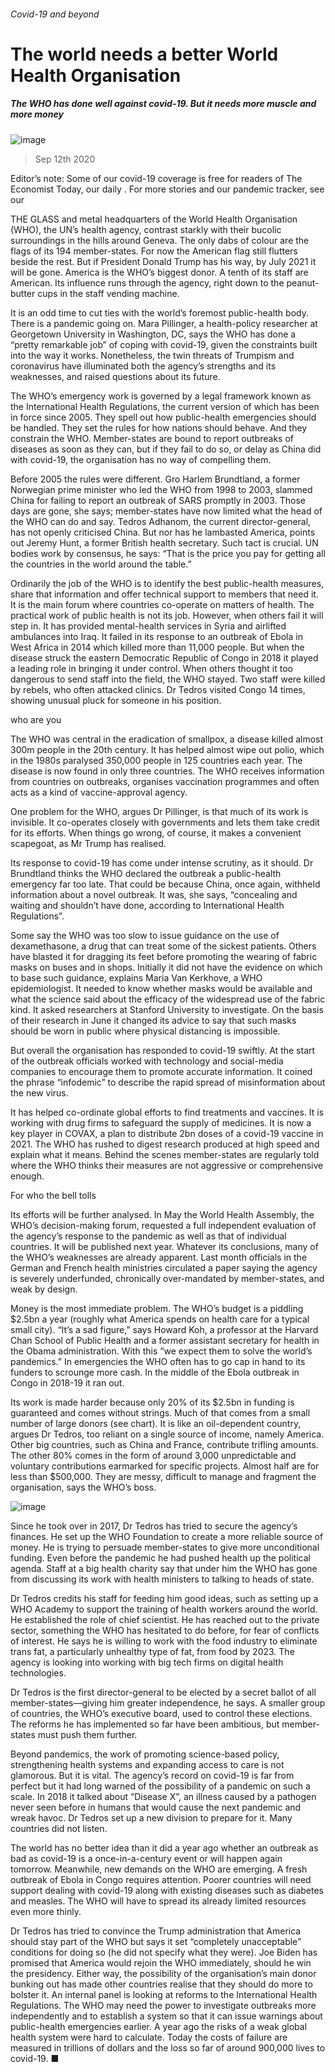 ###### Covid-19 and beyond
# The world needs a better World Health Organisation 
##### The WHO has done well against covid-19. But it needs more muscle and more money 
![image](images/20200912_ird001.jpg) 
> Sep 12th 2020 
Editor’s note: Some of our covid-19 coverage is free for readers of The Economist Today, our daily . For more stories and our pandemic tracker, see our 
THE GLASS and metal headquarters of the World Health Organisation (WHO), the UN’s health agency, contrast starkly with their bucolic surroundings in the hills around Geneva. The only dabs of colour are the flags of its 194 member-states. For now the American flag still flutters beside the rest. But if President Donald Trump has his way, by July 2021 it will be gone. America is the WHO’s biggest donor. A tenth of its staff are American. Its influence runs through the agency, right down to the peanut-butter cups in the staff vending machine.
It is an odd time to cut ties with the world’s foremost public-health body. There is a pandemic going on. Mara Pillinger, a health-policy researcher at Georgetown University in Washington, DC, says the WHO has done a “pretty remarkable job” of coping with covid-19, given the constraints built into the way it works. Nonetheless, the twin threats of Trumpism and coronavirus have illuminated both the agency’s strengths and its weaknesses, and raised questions about its future.

The WHO’s emergency work is governed by a legal framework known as the International Health Regulations, the current version of which has been in force since 2005. They spell out how public-health emergencies should be handled. They set the rules for how nations should behave. And they constrain the WHO. Member-states are bound to report outbreaks of diseases as soon as they can, but if they fail to do so, or delay as China did with covid-19, the organisation has no way of compelling them.
Before 2005 the rules were different. Gro Harlem Brundtland, a former Norwegian prime minister who led the WHO from 1998 to 2003, slammed China for failing to report an outbreak of SARS promptly in 2003. Those days are gone, she says; member-states have now limited what the head of the WHO can do and say. Tedros Adhanom, the current director-general, has not openly criticised China. But nor has he lambasted America, points out Jeremy Hunt, a former British health secretary. Such tact is crucial. UN bodies work by consensus, he says: “That is the price you pay for getting all the countries in the world around the table.”
Ordinarily the job of the WHO is to identify the best public-health measures, share that information and offer technical support to members that need it. It is the main forum where countries co-operate on matters of health. The practical work of public health is not its job. However, when others fail it will step in. It has provided mental-health services in Syria and airlifted ambulances into Iraq. It failed in its response to an outbreak of Ebola in West Africa in 2014 which killed more than 11,000 people. But when the disease struck the eastern Democratic Republic of Congo in 2018 it played a leading role in bringing it under control. When others thought it too dangerous to send staff into the field, the WHO stayed. Two staff were killed by rebels, who often attacked clinics. Dr Tedros visited Congo 14 times, showing unusual pluck for someone in his position.
who are you
The WHO was central in the eradication of smallpox, a disease killed almost 300m people in the 20th century. It has helped almost wipe out polio, which in the 1980s paralysed 350,000 people in 125 countries each year. The disease is now found in only three countries. The WHO receives information from countries on outbreaks, organises vaccination programmes and often acts as a kind of vaccine-approval agency.
One problem for the WHO, argues Dr Pillinger, is that much of its work is invisible. It co-operates closely with governments and lets them take credit for its efforts. When things go wrong, of course, it makes a convenient scapegoat, as Mr Trump has realised.
Its response to covid-19 has come under intense scrutiny, as it should. Dr Brundtland thinks the WHO declared the outbreak a public-health emergency far too late. That could be because China, once again, withheld information about a novel outbreak. It was, she says, “concealing and waiting and shouldn’t have done, according to International Health Regulations”.
Some say the WHO was too slow to issue guidance on the use of dexamethasone, a drug that can treat some of the sickest patients. Others have blasted it for dragging its feet before promoting the wearing of fabric masks on buses and in shops. Initially it did not have the evidence on which to base such guidance, explains Maria Van Kerkhove, a WHO epidemiologist. It needed to know whether masks would be available and what the science said about the efficacy of the widespread use of the fabric kind. It asked researchers at Stanford University to investigate. On the basis of their research in June it changed its advice to say that such masks should be worn in public where physical distancing is impossible.
But overall the organisation has responded to covid-19 swiftly. At the start of the outbreak officials worked with technology and social-media companies to encourage them to promote accurate information. It coined the phrase “infodemic” to describe the rapid spread of misinformation about the new virus.
It has helped co-ordinate global efforts to find treatments and vaccines. It is working with drug firms to safeguard the supply of medicines. It is now a key player in COVAX, a plan to distribute 2bn doses of a covid-19 vaccine in 2021. The WHO has rushed to digest research produced at high speed and explain what it means. Behind the scenes member-states are regularly told where the WHO thinks their measures are not aggressive or comprehensive enough.
For who the bell tolls
Its efforts will be further analysed. In May the World Health Assembly, the WHO’s decision-making forum, requested a full independent evaluation of the agency’s response to the pandemic as well as that of individual countries. It will be published next year. Whatever its conclusions, many of the WHO’s weaknesses are already apparent. Last month officials in the German and French health ministries circulated a paper saying the agency is severely underfunded, chronically over-mandated by member-states, and weak by design.
Money is the most immediate problem. The WHO’s budget is a piddling $2.5bn a year (roughly what America spends on health care for a typical small city). “It’s a sad figure,” says Howard Koh, a professor at the Harvard Chan School of Public Health and a former assistant secretary for health in the Obama administration. With this “we expect them to solve the world’s pandemics.” In emergencies the WHO often has to go cap in hand to its funders to scrounge more cash. In the middle of the Ebola outbreak in Congo in 2018-19 it ran out.
Its work is made harder because only 20% of its $2.5bn in funding is guaranteed and comes without strings. Much of that comes from a small number of large donors (see chart). It is like an oil-dependent country, argues Dr Tedros, too reliant on a single source of income, namely America. Other big countries, such as China and France, contribute trifling amounts. The other 80% comes in the form of around 3,000 unpredictable and voluntary contributions earmarked for specific projects. Almost half are for less than $500,000. They are messy, difficult to manage and fragment the organisation, says the WHO’s boss.
![image](images/20200912_IRC509.png) 

Since he took over in 2017, Dr Tedros has tried to secure the agency’s finances. He set up the WHO Foundation to create a more reliable source of money. He is trying to persuade member-states to give more unconditional funding. Even before the pandemic he had pushed health up the political agenda. Staff at a big health charity say that under him the WHO has gone from discussing its work with health ministers to talking to heads of state.
Dr Tedros credits his staff for feeding him good ideas, such as setting up a WHO Academy to support the training of health workers around the world. He established the role of chief scientist. He has reached out to the private sector, something the WHO has hesitated to do before, for fear of conflicts of interest. He says he is willing to work with the food industry to eliminate trans fat, a particularly unhealthy type of fat, from food by 2023. The agency is looking into working with big tech firms on digital health technologies.
Dr Tedros is the first director-general to be elected by a secret ballot of all member-states—giving him greater independence, he says. A smaller group of countries, the WHO’s executive board, used to control these elections. The reforms he has implemented so far have been ambitious, but member-states must push them further.
Beyond pandemics, the work of promoting science-based policy, strengthening health systems and expanding access to care is not glamorous. But it is vital. The agency’s record on covid-19 is far from perfect but it had long warned of the possibility of a pandemic on such a scale. In 2018 it talked about “Disease X”, an illness caused by a pathogen never seen before in humans that would cause the next pandemic and wreak havoc. Dr Tedros set up a new division to prepare for it. Many countries did not listen.
The world has no better idea than it did a year ago whether an outbreak as bad as covid-19 is a once-in-a-century event or will happen again tomorrow. Meanwhile, new demands on the WHO are emerging. A fresh outbreak of Ebola in Congo requires attention. Poorer countries will need support dealing with covid-19 along with existing diseases such as diabetes and measles. The WHO will have to spread its already limited resources even more thinly.
Dr Tedros has tried to convince the Trump administration that America should stay part of the WHO but says it set “completely unacceptable” conditions for doing so (he did not specify what they were). Joe Biden has promised that America would rejoin the WHO immediately, should he win the presidency. Either way, the possibility of the organisation’s main donor bunking out has made other countries realise that they should do more to bolster it. An internal panel is looking at reforms to the International Health Regulations. The WHO may need the power to investigate outbreaks more independently and to establish a system so that it can issue warnings about public-health emergencies earlier. A year ago the risks of a weak global health system were hard to calculate. Today the costs of failure are measured in trillions of dollars and the loss so far of around 900,000 lives to covid-19. ■
